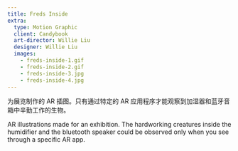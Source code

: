 ```yaml
---
title: Freds Inside
extra:
  type: Motion Graphic
  client: Candybook
  art-director: Willie Liu
  designer: Willie Liu
  images:
    - freds-inside-1.gif
    - freds-inside-2.gif
    - freds-inside-3.jpg
    - freds-inside-4.jpg
---
```


为展览制作的 AR 插图。只有通过特定的 AR 应用程序才能观察到加湿器和蓝牙音箱中辛勤工作的生物。

AR illustrations made for an exhibition. The hardworking creatures inside the humidifier and the bluetooth speaker could be observed only when you see through a specific AR app.
